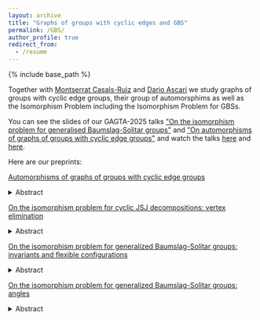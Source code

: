 ```yaml
---
layout: archive
title: "Graphs of groups with cyclic edges and GBS"
permalink: /GBS/
author_profile: true
redirect_from:
  - /resume
---
```


{% include base_path %}


Together with <a href="https://montsecasals.wixsite.com/montse" target="_blank">Montserrat Casals-Ruiz</a>  and <a href="https://sites.google.com/view/dario-ascari" target="_blank">Dario Ascari</a> we study graphs of groups with cyclic edge groups, their group of automorsphims as well as the Isomorphism Problem including the Isomorphism Problem for GBSs. 

You can see the slides of our GAGTA-2025 talks <a href="https://web.stevens.edu/algebraic/Stevens2025/Abstracts/Abstract_Casals.pdf" target="_blank">"On the isomorphism problem for generalised Baumslag-Solitar groups"</a> and <a href="https://web.stevens.edu/algebraic/Stevens2025/Abstracts/Abstract_Kazachkov.pdf" target="_blank">"On automorphisms of graphs of groups with cyclic edge groups"</a> and watch the talks <a href="https://stevens.hosted.panopto.com/Panopto/Pages/Viewer.aspx?id=c38c5357-60c4-4981-a8b7-b2f701871efc&start=2675.553931" target="_blank">here</a> and <a href="https://stevens.hosted.panopto.com/Panopto/Pages/Viewer.aspx?id=f2aafe88-8f4c-4202-bc09-b2f901188af4&start=3133.128986" target="_blank">here</a>. 


Here are our preprints:

<a href="http://ilyakazachkov.github.io/files/Automorphisms.pdf" target="_blank">Automorphisms of graphs of groups with cyclic edge groups</a>
<details>
<summary>Abstract</summary>
We describe the outer automorphism group of a one-ended fundamental group of a graph of groups, when edge groups are cyclic, and vertex groups are torsion-free with cyclic centralizers. We show that in this case the outer automorphism group is virtually built from the outer automorphisms of the vertex groups (fixing some elements), the outer automorphisms of some associated generalized Baumslag-Solitar groups, and generalized twists - partial conjugations by elements in the centralizers of some elliptic elements in the group. 
</details>


<a href="http://ilyakazachkov.github.io/files/GBS1.pdf" target="_blank">On the isomorphism problem for cyclic JSJ decompositions: vertex elimination</a>
<details>
<summary>Abstract</summary> 
 We introduce two new moves on graphs of groups with cyclic edge groups that preserve the fundamental group. These moves allow us to address the isomorphism problem without the use of expansions, therefore keeping the number of vertices and edges constant along sequences of moves witnessing an isomorphism between two groups. We further show that the isomorphism problem for a large family of cyclic JSJ decompositions reduces to the case of generalized Baumslag-Solitar groups (GBS), and that among GBSs, it suffices to consider one-vertex graphs. As an application of the methods, we solve the isomorphism problem for a broad class of flexible GBSs. Finally, we discuss potential further applications of our techniques.
</details>

<a href="http://ilyakazachkov.github.io/files/GBS2.pdf" target="_blank">On the isomorphism problem for generalized Baumslag-Solitar groups: invariants and flexible configurations</a>
<details>
<summary>Abstract</summary> 
 We prove that the isomorphism problem is decidable for generalized Baumslag-Solitar (GBS) groups  with one quasi-conjugacy class and full support gaps. In order to do so we introduce a family of invariants that fully characterize the isomorphism within this class of GBSs.
</details>

<a href="http://ilyakazachkov.github.io/files/GBS3.pdf" target="_blank">On the isomorphism problem for generalized Baumslag-Solitar groups: angles</a>
<details>
<summary>Abstract</summary> 
 We introduce a new isomorphism invariant for generalized Baumslag-Solitar groups (GBS), the limit angle. This invariant has a geometric interpretation that displays a qualitatively new dynamics, and it is completely different from any previously known isomorphism invariant. We apply this invariant to classify GBSs with one vertex and two edges.
</details>